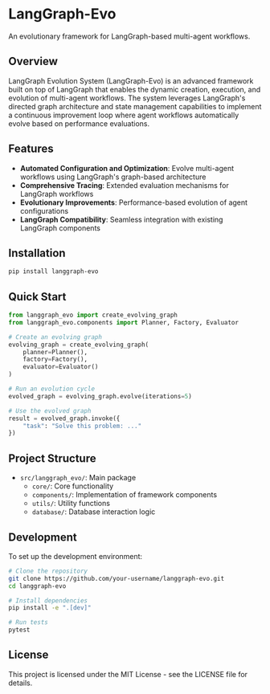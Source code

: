 # LangGraph-Evo

An evolutionary framework for LangGraph-based multi-agent workflows.

## Overview

LangGraph Evolution System (LangGraph-Evo) is an advanced framework built on top of LangGraph that enables the dynamic creation, execution, and evolution of multi-agent workflows. The system leverages LangGraph's directed graph architecture and state management capabilities to implement a continuous improvement loop where agent workflows automatically evolve based on performance evaluations.

## Features

- **Automated Configuration and Optimization**: Evolve multi-agent workflows using LangGraph's graph-based architecture
- **Comprehensive Tracing**: Extended evaluation mechanisms for LangGraph workflows
- **Evolutionary Improvements**: Performance-based evolution of agent configurations
- **LangGraph Compatibility**: Seamless integration with existing LangGraph components

## Installation

```bash
pip install langgraph-evo
```

## Quick Start

```python
from langgraph_evo import create_evolving_graph
from langgraph_evo.components import Planner, Factory, Evaluator

# Create an evolving graph
evolving_graph = create_evolving_graph(
    planner=Planner(),
    factory=Factory(),
    evaluator=Evaluator()
)

# Run an evolution cycle
evolved_graph = evolving_graph.evolve(iterations=5)

# Use the evolved graph
result = evolved_graph.invoke({
    "task": "Solve this problem: ..."
})
```

## Project Structure

- `src/langgraph_evo/`: Main package
  - `core/`: Core functionality
  - `components/`: Implementation of framework components
  - `utils/`: Utility functions
  - `database/`: Database interaction logic

## Development

To set up the development environment:

```bash
# Clone the repository
git clone https://github.com/your-username/langgraph-evo.git
cd langgraph-evo

# Install dependencies
pip install -e ".[dev]"

# Run tests
pytest
```

## License

This project is licensed under the MIT License - see the LICENSE file for details. 